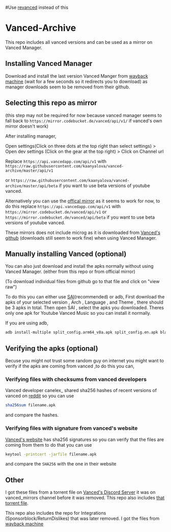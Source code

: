 #Use [revanced](https://github.com/revanced/revanced-manager) instead of this 

# Vanced-Archive

This repo includes all vanced versions and can be used as a mirror on Vanced Manager.

  

  

## Installing Vanced Manager

Download and install the last version Vanced Manger from [wayback machine](https://web.archive.org/web/20220313225204/https://github.com/YTVanced/VancedManager/releases/latest/download/manager.apk) (wait for a few seconds so it redirects you to download) as manager downloads seem to be removed from their github.

  

  

## Selecting this repo as mirror

(this step may not be required for now because vanced manager seems to fall back to `https://mirror.codebucket.de/vanced/api/v1/` if vanced's own mirror doesn't work) 



After installing manager,

Open settings(Click on three dots at the top right than select settings) > Open dev settings (Click on the gear at the top right) > Click on Channel url

 Replace `https://api.vancedapp.com/api/v1` with `https://raw.githubusercontent.com/kaanyalova/vanced-archive/master/api/v1`

or `https://raw.githubusercontent.com/kaanyalova/vanced-archive/master/api/beta`  if you want to use beta versions of youtube vanced.



Alternatively you can use the [offical mirror](https://www.reddit.com/r/Vanced/wiki/index) as it seems to work for now, to do this replace `https://api.vancedapp.com/api/v1` with `https://mirror.codebucket.de/vanced/api/v1` or `https://mirror.codebucket.de/vanced/api/beta` if you want to use beta versions of youtube vanced.



These mirrors does not include microg as it is downloaded from [Vanced's github](https://github.com/TeamVanced/VancedMicroG/releases/tag/latest/) (downloads still seem to work fine) when using Vanced Manager.


## Manually installing Vanced (optional)
You can also just download and install the apks normally without using Vanced Manager. (either from this repo or from official mirror)

(To download individual files from github go to that file and click on "view raw")

To do this you can either use [SAI](https://play.google.com/store/apps/details?id=com.aefyr.sai)(recommended) or adb, First download the apks of your selected version , Arch , Language , 
and Theme , there should be 3 apks in total. Then open SAI , select the apks you downloaded. Theres only one apk for Youtube Vanced Music so you can install it normally.

If you are using adb, 
```bash
adb install-multiple split_config.arm64_v8a.apk split_config.en.apk black.apk
```


  

## Verifying the apks (optional)

Becuse you might not trust some random guy on internet you might want to verify if  the apks are coming from vanced ,to do this you can,

  

### Verifying files with checksums from vanced developers

Vanced developer canelex_ shared sha256 hashes of recent versions of vanced on [reddit](https://www.reddit.com/r/Vanced/comments/tdazfr/discontinuation_of_the_vanced_project/i0isgho/) so you can use

```bash
sha256sum filename.apk
```

and compare the hashes.

  

### Verifying files with signature from vanced's website

[Vanced's website](vancedapp.com) has sha256 signatures so you can verify that the files are coming from them to do that you can use

```bash
keytool -printcert -jarfile filename.apk
```

and compare the `SHA256` with the one in their website

  

  

## Other

I got these files from a torrent file on [Vanced's Discord Server](https://discord.gg/wYrRPgv) it was on vanced_mirrors channel before it was removed. This repo also includes [that torrent file](https://github.com/kaanyalova/vanced-archive/blob/master/Vanced.torrent).

  

This repo also includes the repo for Integrations (Sponsorblock/ReturnDislikes) that was later removed. I got the files from [wayback machine](https://web.archive.org/web/20220313213618/https://github.com/YTVanced/Integrations)










